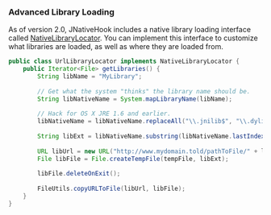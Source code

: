 ### Advanced Library Loading
As of version 2.0, JNativeHook includes a native library loading interface called [NativeLibraryLocator](../../src/java/org/jnativehook/NativeLibraryLocator.java).
You can implement this interface to customize what libraries are loaded, as well as where they are loaded from. 

```java
public class UrlLibraryLocator implements NativeLibraryLocator {
	public Iterator<File> getLibraries() {
		String libName = "MyLibrary";
		
		// Get what the system "thinks" the library name should be.
		String libNativeName = System.mapLibraryName(libName);
		
		// Hack for OS X JRE 1.6 and earlier.
		libNativeName = libNativeName.replaceAll("\\.jnilib$", "\\.dylib");
		
		String libExt = libNativeName.substring(libNativeName.lastIndexOf('.'));
		
		URL libUrl = new URL("http://www.mydomain.told/pathToFile/" + libNativeName);
		File libFile = File.createTempFile(tempFile, libExt);
		
		libFile.deleteOnExit(); 
		
		FileUtils.copyURLToFile(libUrl, libFile);
	}
}
```

